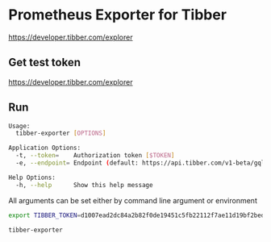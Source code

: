 # Prometheus Exporter for Tibber

https://developer.tibber.com/explorer

## Get test token
https://developer.tibber.com/explorer

## Run
```bash
Usage:
  tibber-exporter [OPTIONS]

Application Options:
  -t, --token=    Authorization token [$TOKEN]
  -e, --endpoint= Endpoint (default: https://api.tibber.com/v1-beta/gql) [$ENDPOINT]

Help Options:
  -h, --help      Show this help message
```

All arguments can be set either by command line argument or environment

```bash
export TIBBER_TOKEN=d1007ead2dc84a2b82f0de19451c5fb22112f7ae11d19bf2bedb224a003ff74a

tibber-exporter
```


